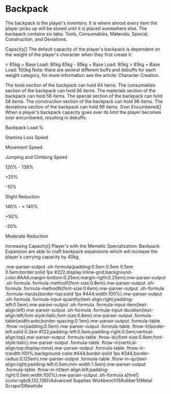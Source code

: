 # Backpack

The backpack is the player's inventory. It is where almost every item the player picks up will be stored until it is placed somewhere else. The backpack contains six tabs: Tools, Consumables, Materials, Special, Construction, and Deviations.

Capacity[]
The default capacity of the player's backpack is dependent on the weight of the player's character when they first create it:

&lt; 65kg = Base Load: 80kg
65kg - 85kg = Base Load: 90kg
&gt; 85kg = Base Load: 100kg
Note: there are several different buffs and debuffs for each weight category, for more information see the article: Character Creation.

The tools section of the backpack can hold 64 items.
The consumables section of the backpack can hold 56 items.
The materials section of the backpack can hold 56 items.
The special section of the backpack can hold 56 items.
The construction section of the backpack can hold 96 items.
The deviations section of the backpack can hold 96 items.
Over Encumbered[]
When a player's backpack capacity goes over its limit the player becomes over encumbered, resulting in debuffs:



Backpack Load&#160;%

Stamina Loss Speed

Movement Speed

Jumping and Climbing Speed


120% - 139%

+25%

-10%

Slight Reduction


140% - &gt; 140%

+50%

-20%

Moderate Reduction

Increasing Capacity[]
Player's with the Memetic Specialization: Backpack Expansion are able to craft backpack expansions which will increase the player's carrying capacity by 40kg.

.mw-parser-output .oh-formula{padding:0.5em 0.5em 0.5em 0.5em;border:solid 1px #222;display:inline-grid;background-color:#AAA;margin-bottom:0.25em;margin-right:0.25em}.mw-parser-output .oh-formula .formula-method1{font-size:0.8em}.mw-parser-output .oh-formula .formula-methodN{font-size:0.6em}.mw-parser-output .oh-formula .formula-inputs{border-top:solid 1px #444;width:100%}.mw-parser-output .oh-formula .formula-input-quantity{text-align:right;padding-left:0.5em}.mw-parser-output .oh-formula .formula-input-item{text-align:left}.mw-parser-output .oh-formula .formula-input-duration{text-align:left;font-style:italic;font-size:0.8em}.mw-parser-output .formula-table{width:auto;border-spacing:0 1em}.mw-parser-output .formula-table .ftrow-ro{padding:0.5em}.mw-parser-output .formula-table .ftrow-it{border-left:solid 0.2em #122;padding-left:0.5em;padding-right:0.5em;vertical-align:top}.mw-parser-output .formula-table .ftrow-du{font-size:0.8em;font-style:italic}.mw-parser-output .formula-table .ftrow-in{vertical-align:top;display:none}.mw-parser-output .formula-table .ftrow-in-t{width:100%;background-color:#444;border:solid 1px #244;border-radius:0.125em}.mw-parser-output .formula-table .ftrow-in-qu{text-align:right;padding-left:0.5em;min-width:1.5em}.mw-parser-output .formula-table .ftrow-in-it{text-align:left;padding-right:0.5em;width:100%}.mw-parser-output .oh-formula a[href]{color:rgb(8,132,136)}Advanced Supplies Workbench15Rubber10Metal Scraps10Rawhide
